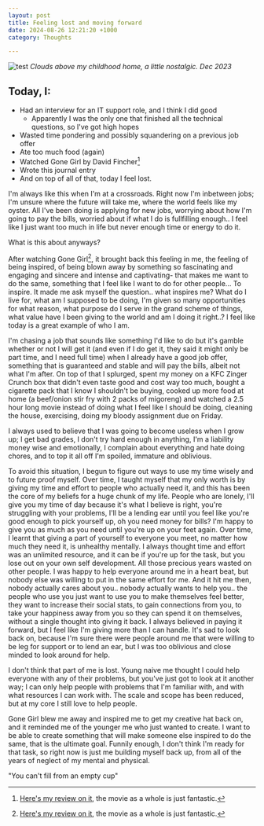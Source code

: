```yaml
---
layout: post
title: Feeling lost and moving forward
date: 2024-08-26 12:21:20 +1000
category: Thoughts

---
```


<style>
.site-title {
    background: linear-gradient(var(--rotation), #FFE600, #8eff65, #FF9753, #FFE500);
    background-clip: text;
}
// yellow orange green orange
</style>

![test]({{base.url}}/assets/R1-04824-0022.jpg) *Clouds above my childhood home, a little nostalgic. Dec 2023*

## Today, I: 
- Had an interview for an IT support role, and I think I did good
    - Apparently I was the only one that finished all the technical questions, so I've got high hopes
- Wasted time pondering and possibly squandering on a previous job offer
- Ate too much food (again) 
- Watched Gone Girl by David Fincher[^1]
- Wrote this journal entry
- And on top of all of that, today I feel lost. 

I'm always like this when I'm at a crossroads. Right now I'm inbetween jobs; I'm unsure where the future will take me, where the world feels like my oyster. All I've been doing is applying for new jobs, worrying about how I'm going to pay the bills, worried about if what I do is fullfilling enough.. I feel like I just want too much in life but never enough time or energy to do it. 

What is this about anyways? 

After watching Gone Girl[^1], it brought back this feeling in me, the feeling of being inspired, of being blown away by something so fascinating and engaging and sincere and intense and captivating- that makes me want to do the same, something that I feel like I want to do for other people... To inspire. It made me ask myself the question.. what inspires me? What do I live for, what am I supposed to be doing, I'm given so many opportunities for what reason, what purpose do I serve in the grand scheme of things, what value have I been giving to the world and am I doing it right..? I feel like today is a great example of who I am. 

I'm chasing a job that sounds like something I'd like to do but it's gamble whether or not I will get it (and even if I do get it, they said it might only be part time, and I need full time) when I already have a good job offer, something that is guaranteed and stable and will pay the bills, albeit not what I'm after. On top of that I splurged, spent my money on a KFC Zinger Crunch box that didn't even taste good and cost way too much, bought a cigarette pack that I know I shouldn't be buying, cooked up more food at home (a beef/onion stir fry with 2 packs of migoreng) and watched a 2.5 hour long movie instead of doing what I feel like I should be doing, cleaning the house, exercising, doing my bloody assignment due on Friday. 

I always used to believe that I was going to become useless when I grow up; I get bad grades, I don't try hard enough in anything, I'm a liability money wise and emotionally, I complain about everything and hate doing chores, and to top it all off I'm spoiled, immature and oblivious. 

To avoid this situation, I begun to figure out ways to use my time wisely and to future proof myself. Over time, I taught myself that my only worth is by giving my time and effort to people who actually need it, and this has been the core of my beliefs for a huge chunk of my life. People who are lonely, I'll give you my time of day because it's what I believe is right, you're struggling with your problems, I'll be a lending ear until you feel like you're good enough to pick yourself up, oh you need money for bills? I'm happy to give you as much as you need until you're up on your feet again. Over time, I learnt that giving a part of yourself to everyone you meet, no matter how much they need it, is unhealthy mentally. I always thought time and effort was an unlimited resource, and it can be if you're up for the task, but you lose out on your own self development. All those precious years wasted on other people. I was happy to help everyone around me in a heart beat, but nobody else was willing to put in the same effort for me. And it hit me then, nobody actually cares about you.. nobody actually wants to help you.. the people who use you just want to use you to make themselves feel better, they want to increase their social stats, to gain connections from you, to take your happiness away from you so they can spend it on themselves, without a single thought into giving it back. I always believed in paying it forward, but I feel like I'm giving more than I can handle. It's sad to look back on, because I'm sure there were people around me that were willing to be leg for support or to lend an ear, but I was too oblivious and close minded to look around for help.  

I don't think that part of me is lost. Young naive me thought I could help everyone with any of their problems, but you've just got to look at it another way; I can only help people with problems that I'm familiar with, and with what resources I can work with. The scale and scope has been reduced, but at my core I still love to help people. 

Gone Girl blew me away and inspired me to get my creative hat back on, and it reminded me of the younger me who just wanted to create. I want to be able to create something that will make someone else inspired to do the same, that is the ultimate goal. Funnily enough, I don't think I'm ready for that task, so right now is just me building myself back up, from all of the years of neglect of my mental and physical.

"You can't fill from an empty cup"

[^1]: [Here's my review on it](https://boxd.it/7bOJtn), the movie as a whole is just fantastic.